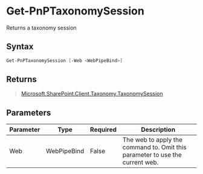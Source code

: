 # Get-PnPTaxonomySession
Returns a taxonomy session
## Syntax
```powershell
Get-PnPTaxonomySession [-Web <WebPipeBind>]
```


## Returns
>[Microsoft.SharePoint.Client.Taxonomy.TaxonomySession](https://msdn.microsoft.com/en-us/library/microsoft.sharepoint.client.taxonomy.taxonomysession.aspx)

## Parameters
Parameter|Type|Required|Description
---------|----|--------|-----------
|Web|WebPipeBind|False|The web to apply the command to. Omit this parameter to use the current web.|
